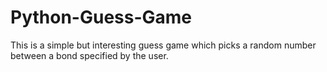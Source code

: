 # Python-Guess-Game
This is a simple but interesting guess game which picks a random number between a bond specified by the user.
